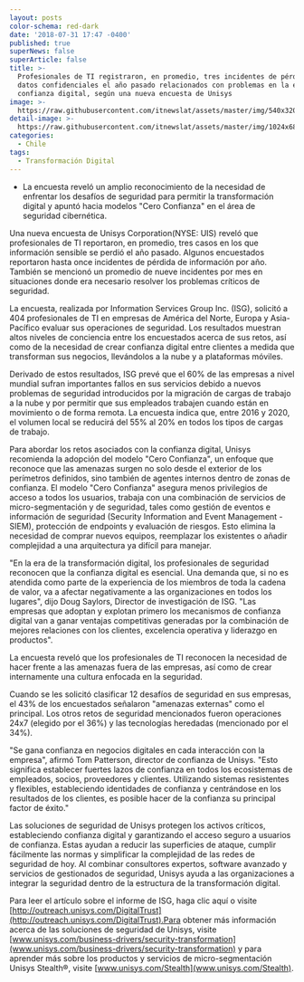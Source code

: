 ```yaml
---
layout: posts
color-schema: red-dark
date: '2018-07-31 17:47 -0400'
published: true
superNews: false
superArticle: false
title: >-
  Profesionales de TI registraron, en promedio, tres incidentes de pérdida de
  datos confidenciales el año pasado relacionados con problemas en la esfera de
  confianza digital, según una nueva encuesta de Unisys
image: >-
  https://raw.githubusercontent.com/itnewslat/assets/master/img/540x320/Ejecutivos-p.jpg
detail-image: >-
  https://raw.githubusercontent.com/itnewslat/assets/master/img/1024x680/Ejecutivos-g.jpg
categories:
  - Chile
tags:
  - Transformación Digital
---
```

- La encuesta reveló un amplio reconocimiento de la necesidad de enfrentar los desafíos de seguridad para permitir la transformación digital y apuntó hacia modelos "Cero Confianza" en el área de seguridad cibernética.

Una nueva encuesta de Unisys Corporation(NYSE: UIS) reveló que profesionales de TI reportaron, en promedio, tres casos en los que información sensible se perdió el año pasado. Algunos encuestados reportaron hasta once incidentes de pérdida de información por año. También se mencionó un promedio de nueve incidentes por mes en situaciones donde era necesario resolver los problemas críticos de seguridad.

La encuesta, realizada por Information Services Group Inc. (ISG), solicitó a 404 profesionales de TI en empresas de América del Norte, Europa y Asia-Pacífico evaluar sus operaciones de seguridad. Los resultados muestran altos niveles de conciencia entre los encuestados acerca de sus retos, así como de la necesidad de crear confianza digital entre clientes a medida que transforman sus negocios, llevándolos a la nube y a plataformas móviles.

Derivado de estos resultados, ISG prevé que el 60% de las empresas a nivel mundial sufran importantes fallos en sus servicios debido a nuevos problemas de seguridad introducidos por la migración de cargas de trabajo a la nube y por permitir que sus empleados trabajen cuando están en movimiento o de forma remota. La encuesta indica que, entre 2016 y 2020, el volumen local se reducirá del 55% al 20% en todos los tipos de cargas de trabajo.

Para abordar los retos asociados con la confianza digital, Unisys recomienda la adopción del modelo "Cero Confianza", un enfoque que reconoce que las amenazas surgen no solo desde el exterior de los perímetros definidos, sino también de agentes internos dentro de zonas de confianza. El modelo "Cero Confianza" asegura menos privilegios de acceso a todos los usuarios, trabaja con una combinación de servicios de micro-segmentación y de seguridad, tales como gestión de eventos e información de seguridad (Security Information and Event Management - SIEM), protección de endpoints y evaluación de riesgos. Esto elimina la necesidad de comprar nuevos equipos, reemplazar los existentes o añadir complejidad a una arquitectura ya difícil para manejar.

"En la era de la transformación digital, los profesionales de seguridad reconocen que la confianza digital es esencial. Una demanda que, si no es atendida como parte de la experiencia de los miembros de toda la cadena de valor, va a afectar negativamente a las organizaciones en todos los lugares", dijo Doug Saylors, Director de investigación de ISG. "Las empresas que adoptan y explotan primero los mecanismos de confianza digital van a ganar ventajas competitivas generadas por la combinación de mejores relaciones con los clientes, excelencia operativa y liderazgo en productos".

La encuesta reveló que los profesionales de TI reconocen la necesidad de hacer frente a las amenazas fuera de las empresas, así como de crear internamente una cultura enfocada en la seguridad.

Cuando se les solicitó clasificar 12 desafíos de seguridad en sus empresas, el 43% de los encuestados señalaron "amenazas externas" como el principal. Los otros retos de seguridad mencionados fueron operaciones 24x7 (elegido por el 36%) y las tecnologías heredadas (mencionado por el 34%).

"Se gana confianza en negocios digitales en cada interacción con la empresa", afirmó Tom Patterson, director de confianza de Unisys. "Esto significa establecer fuertes lazos de confianza en todos los ecosistemas de empleados, socios, proveedores y clientes. Utilizando sistemas resistentes y flexibles, estableciendo identidades de confianza y centrándose en los resultados de los clientes, es posible hacer de la confianza su principal factor de éxito."

Las soluciones de seguridad de Unisys protegen los activos críticos, estableciendo confianza digital y garantizando el acceso seguro a usuarios de confianza. Estas ayudan a reducir las superficies de ataque, cumplir fácilmente las normas y simplificar la complejidad de las redes de seguridad de hoy. Al combinar consultores expertos, software avanzado y servicios de gestionados de seguridad, Unisys ayuda a las organizaciones a integrar la seguridad dentro de la estructura de la transformación digital.

Para leer el artículo sobre el informe de ISG, haga clic aquí o visite [http://outreach.unisys.com/DigitalTrust](http://outreach.unisys.com/DigitalTrust).Para obtener más información acerca de las soluciones de seguridad de Unisys, visite [www.unisys.com/business-drivers/security-transformation](www.unisys.com/business-drivers/security-transformation) y para aprender más sobre los productos y servicios de micro-segmentación Unisys Stealth®, visite [www.unisys.com/Stealth](www.unisys.com/Stealth). 

